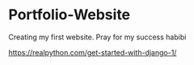 # Portfolio-Website

Creating my first website. Pray for my success habibi

https://realpython.com/get-started-with-django-1/

